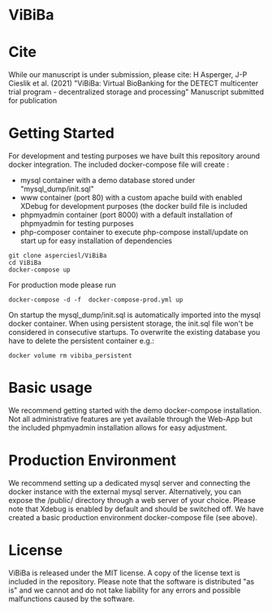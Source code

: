 # ViBiBa

# Cite
While our manuscript is under submission, please cite:
H Asperger, J-P Cieslik et al. (2021) "ViBiBa: Virtual BioBanking for the DETECT multicenter trial program - decentralized storage and processing" Manuscript submitted for publication
# Getting Started
For development and testing purposes we have built this repository around docker integration.
The included docker-compose file will create :
* mysql container with a demo database stored under "mysql_dump/init.sql"
* www container (port 80) with a custom apache build with enabled XDebug for development purposes (the docker build file is included
* phpmyadmin container (port 8000) with a default installation of phpmyadmin for testing purposes
* php-composer container to execute php-compose install/update on start up for easy installation of dependencies
```
git clone asperciesl/ViBiBa
cd ViBiBa
docker-compose up
```
For production mode please run
````
docker-compose -d -f  docker-compose-prod.yml up
````
On startup the mysql_dump/init.sql is automatically imported into the mysql docker container. When using persistent storage, the init.sql file won't be considered in consecutive startups.
To overwrite the existing database you have to delete the persistent container e.g.:
````
docker volume rm vibiba_persistent
````
# Basic usage
We recommend getting started with the demo docker-compose installation.
Not all administrative features are yet available through the Web-App but the included phpmyadmin installation allows for easy adjustment.

# Production Environment
We recommend setting up a dedicated mysql server and connecting the docker instance with the external mysql server.
Alternatively, you can expose the /public/ directory through a web server of your choice. Please note that Xdebug is enabled by default and should be switched off.
We have created a basic production environment docker-compose file (see above).
# License
ViBiBa is released under the MIT license. A copy of the license text is included in the repository.
Please note that the software is distributed "as is" and we cannot and do not take liability for any errors and possible malfunctions caused by the software. 
